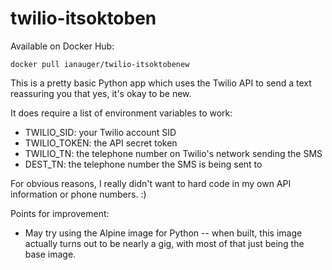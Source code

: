 # twilio-itsoktoben

Available on Docker Hub:

`docker pull ianauger/twilio-itsoktobenew`

This is a pretty basic Python app which uses the Twilio API to send a text reassuring you that yes, it's okay to be new.

It does require a list of environment variables to work:

- TWILIO_SID: your Twilio account SID
- TWILIO_TOKEN: the API secret token
- TWILIO_TN: the telephone number on Twilio's network sending the SMS
- DEST_TN: the telephone number the SMS is being sent to

For obvious reasons, I really didn't want to hard code in my own API information or phone numbers.  :)

Points for improvement:

- May try using the Alpine image for Python -- when built, this image actually turns out to be nearly a gig, with most of that just being the base image.
